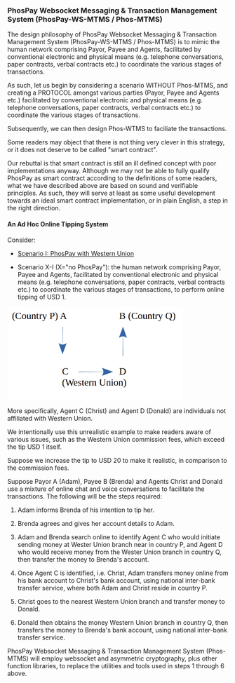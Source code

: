 ### PhosPay Websocket Messaging & Transaction Management System (PhosPay-WS-MTMS / Phos-MTMS)

The design philosophy of PhosPay Websocket Messaging & Transaction Management System (PhosPay-WS-MTMS / Phos-MTMS) is to mimic the human network comprising Payor, Payee and Agents, facilitated by conventional electronic and physical means (e.g. telephone conversations, paper contracts, verbal contracts etc.) to coordinate the various stages of transactions.

As such, let us begin by considering a scenario WITHOUT Phos-MTMS, and creating a PROTOCOL amongst various parties (Payor, Payee and Agents etc.) facilitated by conventional electronic and physical means (e.g. telephone conversations, paper contracts, verbal contracts etc.) to coordinate the various stages of transactions.

Subsequently, we can then design Phos-WTMS to faciliate the transactions.

Some readers may object that there is not thing very clever in this strategy, or it does not deserve to be called "smart contract".

Our rebuttal is that smart contract is still an ill defined concept with poor implementations anyway. Although we may not be able to fully qualify PhosPay as smart contract according to the definitions of some readers, what we have described above are based on sound and verifiable principles. As such, they will serve at least as some useful development towards an ideal smart contract implementation, or in plain English, a step in the right direction.


#### An Ad Hoc Online Tipping System

Consider:
- [ Scenario I: PhosPay with Western Union ](https://github.com/udexon/PhosPay/blob/master/PhosPay_Scenarios.md#scenario-i-phospay-with-western-union)

- Scenario X-I (X="no PhosPay"): the human network comprising Payor, Payee and Agents, facilitated by conventional electronic and physical means (e.g. telephone conversations, paper contracts, verbal contracts etc.) to coordinate the various stages of transactions, to perform online tipping of USD 1.

<img src="https://github.com/udexon/DatongToken/blob/master/pay_wu.png" width="400"  />

More specifically, Agent C (Christ) and Agent D (Donald) are individuals not affiliated with Western Union.

We intentionally use this unrealistic example to make readers aware of various issues, such as the Western Union commission fees, which exceed the tip USD 1 itself.

Suppose we increase the tip to USD 20 to make it realistic, in comparison to the commission fees.

Suppose Payor A (Adam), Payee B (Brenda) and Agents Christ and Donald use a mixture of online chat and voice conversations to facilitate the transactions. The following will be the steps required:

1. Adam informs Brenda of his intention to tip her.

2. Brenda agrees and gives her account details to Adam.

3. Adam and Brenda search online to identify Agent C who would initiate sending money at Wester Union branch near in country P, and Agent D who would receive money from the Wester Union branch in country Q, then transfer the money to Brenda's account.

4. Once Agent C is identified, i.e. Christ, Adam transfers money online from his bank account to Christ's bank account, using national inter-bank transfer service, where both Adam and Christ reside in country P.

5. Christ goes to the nearest Western Union branch and transfer money to Donald.

6. Donald then obtains the money Western Union branch in country Q, then transfers the money to Brenda's bank account, using national inter-bank transfer service.

PhosPay Websocket Messaging & Transaction Management System (Phos-MTMS) will employ websocket and asymmetric cryptography, plus other function libraries, to replace the utilities and tools used in steps 1 through 6 above.
